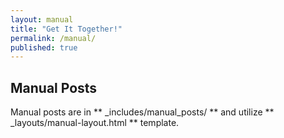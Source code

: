 ```yaml
---
layout: manual
title: "Get It Together!"
permalink: /manual/
published: true
---
```


## Manual Posts

Manual posts are in ** _includes/manual_posts/ ** and utilize ** _layouts/manual-layout.html ** template.

